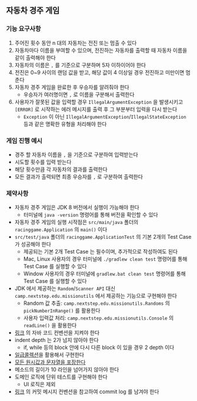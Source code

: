 ## 자동차 경주 게임

### 기능 요구사항

1. 주어진 횟수 동안 n 대의 자동차는 전진 또는 멈출 수 있다
1. 자동차마다 이름을 부여할 수 있으며, 전진하는 자동차를 출력할 때 자동차 이름을 같이 출력해야 한다
1. 자동차의 이름은 `,` 를 기준으로 구분하며 5자 이하이어야 한다
1. 전진은 0~9 사이의 랜덤 값을 받고, 해당 값이 4 이상일 경우 전진하고 미만이면 멈춘다
1. 자동차 경주 게임을 완료한 후 우승자를 알려줘야 한다
    * 우승자가 여러명이면 `,` 로 이름을 구분해서 출력한다
1. 사용자가 잘못된 값을 입력할 경우 `IllegalArgumentException` 을 발생시키고 `[ERROR]` 로 시작하는 에러 메시지를 출력 후 그 부분부터 입력을 다시 받는다
    * `Exception` 이 아닌 `IllegalArgumentException`/`IllegalStateException` 등과 같은 명확한 유형을 처리해야 한다

### 게임 진행 예시

* 경주 할 자동차 이름을 `,` 을 기준으로 구분하여 입력받는다
* 시도할 횟수를 입력 받는다
* 해당 횟수만큼 각 자동차의 결과를 출력한다
* 모든 결과가 출력되면 최종 우승자를 `,` 로 구분하여 출력한다

### 제약사항

* 자동차 경주 게임은 JDK 8 버전에서 실행이 가능해야 한다
    * 터미널에 `java -version` 명령어를 통해 버전을 확인할 수 있다
* 자동차 경주 게임의 실행 시작점은 `src/main/java` 폴더의 `racinggame.Application` 의 `main()` 이다
* `src/test/java` 폴더의 `racinggame.ApplicationTest` 의 기본 2개의 Test Case 가 성공해야 한다
    * 제공되는 기본 2개 Test Case 는 필수이며, 추가적으로 작성하여도 된다
    * Mac, Linux 사용자의 경우 터미널에 `./gradlew clean test` 명령어를 통해 Test Case 를 실행할 수 있다
    * Window 사용자의 경우 터미널에 `gradlew.bat clean test` 명령어를 통해 Test Case 를 실행할 수 있다
* JDK 에서 제공하는 `Random`/`Scanner API` 대신 `camp.nextstep.edu.missionutils` 에서 제공하는 기능으로 구현해야 한다
    * Random 값 추출: `camp.nextstep.edu.missionutils.Randoms` 의 `pickNumberInRange()` 를 활용한다
    * 사용자 입력값 처리: `camp.nextstep.edu.missionutils.Console` 의 `readLine()` 을 활용한다
* [링크](https://github.com/woowacourse/woowacourse-docs/tree/master/styleguide/java) 의 자바 코드 컨벤션을 지켜야 한다
* indent depth 는 2가 넘지 않아야 한다
    * if, while 등의 block 안에 다시 다른 block 이 있을 경우 2 depth 이다
* [일급콜렉션](https://developerfarm.wordpress.com/2012/02/01/object_calisthenics_/)을 활용해서 구현한다
* [모든 원시값과 문자열을 포장한다](https://developerfarm.wordpress.com/2012/01/27/object_calisthenics_4/)
* 메소드의 길이가 10 라인을 넘어가지 않아야 한다
* 도메인 로직에 단위 테스트를 구현해야 한다
    * UI 로직은 제외
* [링크](https://gist.github.com/stephenparish/9941e89d80e2bc58a153) 의 커밋 메시지 컨벤션을 참고하여 commit log 를 남겨야 한다
